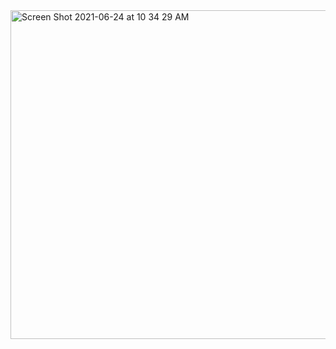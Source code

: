 <img width="526" alt="Screen Shot 2021-06-24 at 10 34 29 AM" src="https://user-images.githubusercontent.com/85699024/123281597-d2863500-d4d7-11eb-8b5c-0fa6abc2308d.png">
